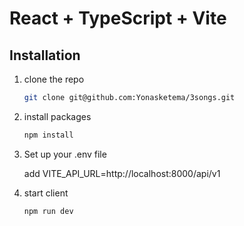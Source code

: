 # React + TypeScript + Vite

## Installation
 
1. clone the repo

   ```sh
   git clone git@github.com:Yonasketema/3songs.git
   ```
3. install packages

   ```sh
   npm install
   ```
5. Set up your .env file

    add  VITE_API_URL=http://localhost:8000/api/v1
   
6. start client

   ```sh
   npm run dev
   ```
 
